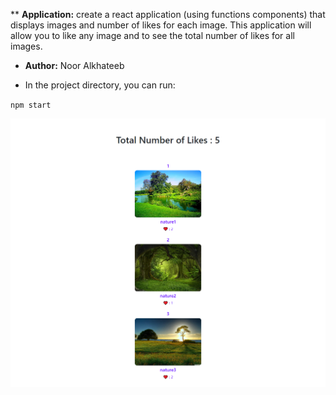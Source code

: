 ** **Application:**
create a react application (using functions components) that displays images and number of likes for each image. This application will allow you to like any image and to see the total number of likes for all images.

* **Author:**
Noor Alkhateeb

* In the project directory, you can run:

`npm start`

![](./img.png)


